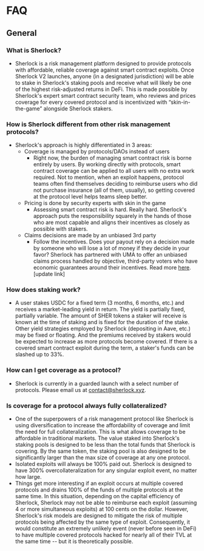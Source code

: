 # FAQ

## General

### What is Sherlock?

* Sherlock is a risk management platform designed to provide protocols with affordable, reliable coverage against smart contract exploits. Once Sherlock V2 launches, anyone (in a designated jurisdiction) will be able to stake in Sherlock's staking pools and receive what will likely be one of the highest risk-adjusted returns in DeFi. This is made possible by Sherlock's expert smart contract security team, who reviews and prices coverage for every covered protocol and is incentivized with “skin-in-the-game” alongside Sherlock stakers.

### How is Sherlock different from other risk management protocols?

* Sherlock's approach is highly differentiated in 3 areas:
  * Coverage is managed by protocols/DAOs instead of users
    * Right now, the burden of managing smart contract risk is borne entirely by users. By working directly with protocols, smart contract coverage can be applied to all users with no extra work required. Not to mention, when an exploit happens, protocol teams often find themselves deciding to reimburse users who did not purchase insurance (all of them, usually), so getting covered at the protocol level helps teams sleep better.&#x20;
  * Pricing is done by security experts with skin in the game
    * Assessing smart contract risk is hard. Really hard. Sherlock's approach puts the responsibility squarely in the hands of those who are most capable and aligns their incentives as closely as possible with stakers.&#x20;
  * Claims decisions are made by an unbiased 3rd party
    * Follow the incentives. Does your payout rely on a decision made by someone who will lose a lot of money if they decide in your favor? Sherlock has partnered with UMA to offer an unbiased claims process handled by objective, third-party voters who have economic guarantees around their incentives. Read more [here](https://app.gitbook.com/o/-M\_eFb0i0B5bGNIG9sx8/s/IULvDRunHtCHQJQoTsGo/). \[update link]

### How does staking work?

* A user stakes USDC for a fixed term (3 months, 6 months, etc.) and receives a market-leading yield in return. The yield is partially fixed, partially variable. The amount of SHER tokens a staker will receive is known at the time of staking and is fixed for the duration of the stake. Other yield strategies employed by Sherlock (depositing in Aave, etc.) may be fixed or floating. And the premiums received by stakers would be expected to increase as more protocols become covered. If there is a covered smart contract exploit during the term, a staker's funds can be slashed up to 33%.&#x20;

### How can I get coverage as a protocol?

* Sherlock is currently in a guarded launch with a select number of protocols. Please email us at contact@sherlock.xyz.&#x20;

### Is coverage for a protocol always fully collateralized?

* One of the superpowers of a risk management protocol like Sherlock is using diversification to increase the affordability of coverage and limit the need for full collateralization. This is what allows coverage to be affordable in traditional markets. The value staked into Sherlock's staking pools is designed to be less than the total funds that Sherlock is covering. By the same token, the staking pool is also designed to be significantly larger than the max size of coverage at any one protocol.
* Isolated exploits will always be 100% paid out. Sherlock is designed to have 300% overcollateralization for any singular exploit event, no matter how large.&#x20;
* Things get more interesting if an exploit occurs at multiple covered protocols and drains 100% of the funds of multiple protocols at the same time. In this situation, depending on the capital efficiency of Sherlock, Sherlock may not be able to reimburse each exploit (assuming 4 or more simultaneous exploits) at 100 cents on the dollar. However, Sherlock's risk models are designed to mitigate the risk of multiple protocols being affected by the same type of exploit. Consequently, it would constitute an extremely unlikely event (never before seen in DeFi) to have multiple covered protocols hacked for nearly all of their TVL at the same time -- but it is theoretically possible.
